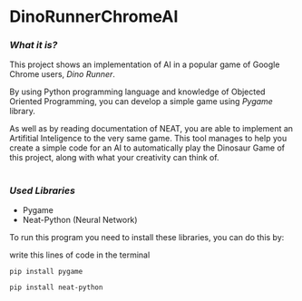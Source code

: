 # DinoRunnerChromeAI
### *What it is?* ###
This project shows an implementation of AI in a popular game of Google Chrome users, *Dino Runner*.

By using Python programming language and knowledge of Objected Oriented Programming, you can develop a simple game using *Pygame* library.

As well as by reading documentation of NEAT, you are able to implement an Artifitial Inteligence to the very same game. This tool manages to help you create a simple code for an AI to automatically play the Dinosaur Game of this project, along with what your creativity can think of. 

#
### *Used Libraries* ###
- Pygame
- Neat-Python (Neural Network)

To run this program you need to install these libraries, you can do this by:

write this lines of code in the terminal

``` pip install pygame ```

``` pip install neat-python ```
